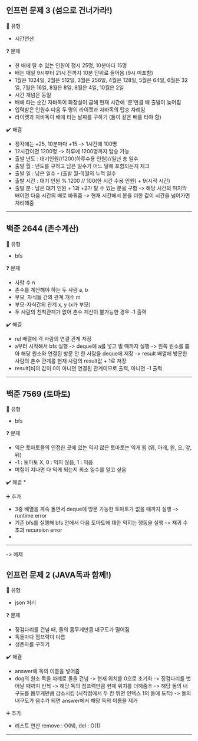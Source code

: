 ## 인프런 문제 3 (섬으로 건너가라!)
:pushpin: 유형
* 시간연산

:question: 문제
* 한 배에 탈 수 있는 인원이 정시 25명, 10분마다 15명
* 배는 매일 9시부터 21시 전까지 10분 단위로 들어옴 (9시 미포함)
* 1월은 1024일, 2월은 512일, 3월은 256일, 4월은 128일, 5월은 64일, 
  6월은 32일, 7월은 16일, 8월은 8일, 9월은 4일, 10월은 2일
* 시간 개념은 동일
* 배에 타는 순간 자바독이 화장실이 급해 현재 시간에 '분'만큼 배 출발이 늦어짐
* 입력받은 인원수 다음 두 명이 라이캣과 자바독의 탑승 차례임
* 라이캣과 자바독이 배에 타는 날짜를 구하기 (둘이 같은 배를 타야 함)

:heavy_check_mark: 해결
* 정각에는 +25, 10분마다 +15 -> 1시간에 100명
* 12시간이면 1200명 -> 하루에 1200명까지 탑승 가능
* 출발 년도 : 대기인원//1200(하루수용 인원)//일년 총 일수
* 출발 월 : 년도를 구하고 남은 일수가 어느 달에 포함되는지 체크
* 출발 일 : 남은 일수 - (출발 월-1)월의 누적 일수
* 출발 시간 : 대기 인원 % 1200 // 100(한 시간 수용 인원) + 9(시작 시간)
* 출발 분 : 남은 대기 인원 + 1과 +2가 탈 수 있는 분을 구함 
  -> 해당 시간의 마지막 배이면 다음 시간의 배로 바꿔줌
  -> 현재 시간에서 분을 더한 값이 시간을 넘어가면 처리해줌
  
---

## 백준 2644 (촌수계산)
:pushpin: 유형
* bfs

:question: 문제
* 사람 수 n
* 촌수를 계산해야 하는 두 사람 a, b
* 부모, 자식들 간의 관계 개수 m
* 부모-자식간의 관계 x, y (x가 부모)
* 두 사람의 친척관계가 없어 촌수 계산이 불가능한 경우 -1 출력

:heavy_check_mark: 해결
* rel 배열에 각 사람의 연결 관계 저장
* a부터 시작해서 bfs 실행
  -> deque에 a를 넣고 빌 때까지 실행
  -> 왼쪽 원소를 뽑아 해당 원소와 연결된 방문 안 한 사람을 deque에 저장
  -> result 배열에 방문한 사람의 촌수 관계를 현재 사람의 result값 + 1로 저장
* result[b]의 값이 0이 아니면 연결된 관계이므로 출력, 아니면 -1 출력
  
---

## 백준 7569 (토마토)
:pushpin: 유형
* bfs

:question: 문제
* 익은 토마토들의 인접한 곳에 있는 익지 않은 토마토는 익게 됨 (위, 아래, 왼, 오, 앞, 뒤)
* -1 : 토마토 X, 0 : 익지 않음, 1 : 익음
* 며칠이 지나면 다 익게 되는지 최소 일수를 알고 싶음

:heavy_check_mark: 해결
* 

:heavy_plus_sign: 추가
* 3중 배열을 계속 돌면서 deque에 방문 가능한 토마토가 없을 때까지  실행 -> runtime error
* 기존 bfs를 실행해 bfs 안에서 다음 토마토에 대한 익히는 행동을 실행 -> 재귀 수 초과 recursion error
* 
  
---

-> 예제

## 인프런 문제 2 (JAVA독과 함께!)
:pushpin: 유형
* json 처리

:question: 문제
* 징검다리를 건널 때, 돌의 몸무게만큼 내구도가 떨어짐
* 독들마다 점프력이 다름
* 생존자를 구하기

:heavy_check_mark: 해결
* answer에 독의 이름을 넣어줌
* dog의 원소 독을 차례로 돌을 건넘
  -> 현재 위치를 0으로 초기화
  -> 징검다리를 벗어날 때까지 반복
  -> 해당 독의 점프력만큼 현재 위치를 더해줌추
  -> 해당 돌의 내구도를 몸무게만큼 감소시킴 (시작점에서 두 칸 뛰면 인덱스 1의 돌에 도착)
  -> 돌의 내구도가 음수가 되면 answer에서 해당 독의 이름을 제거
  
:heavy_plus_sign: 추가
* 리스트 연산 remove : O(N), del : O(1)
  
---